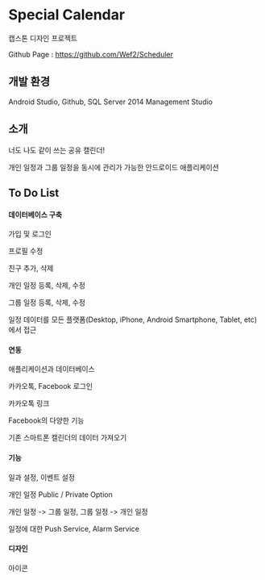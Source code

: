 # Special Calendar
캡스톤 디자인 프로젝트

Github Page : https://github.com/Wef2/Scheduler

## 개발 환경
Android Studio, Github, SQL Server 2014 Management Studio

## 소개

너도 나도 같이 쓰는 공유 캘린더!

개인 일정과 그룹 일정을 동시에 관리가 가능한 안드로이드 애플리케이션

## To Do List

#### 데이터베이스 구축

가입 및 로그인

프로필 수정

친구 추가, 삭제

개인 일정 등록, 삭제, 수정

그룹 일정 등록, 삭제, 수정

일정 데이터를 모든 플랫폼(Desktop, iPhone, Android Smartphone, Tablet, etc)에서 접근

#### 연동

애플리케이션과 데이터베이스

카카오톡, Facebook 로그인

카카오톡 링크

Facebook의 다양한 기능

기존 스마트폰 캘린더의 데이터 가져오기

#### 기능

일과 설정, 이벤트 설정

개인 일정 Public / Private Option

개인 일정 -> 그룹 일정, 그룹 일정 -> 개인 일정

일정에 대한 Push Service, Alarm Service

#### 디자인

아이콘
